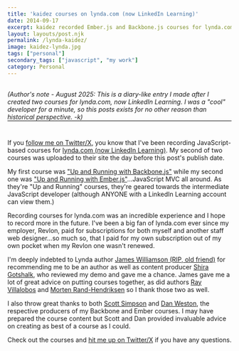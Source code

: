 ```yaml
---
title: 'kaidez courses on lynda.com (now LinkedIn Learning)'
date: 2014-09-17
excerpt: kaidez recorded Ember.js and Backbone.js courses for lynda.com, a leading online learning company.
layout: layouts/post.njk
permalink: /lynda-kaidez/
image: kaidez-lynda.jpg
tags: ["personal"]
secondary_tags: ["javascript", "my work"]
category: Personal
---
```

<p style="margin: 30px 0 40px; border-bottom: black 1px solid;">
<em>(Author's note - August 2025: This is a diary-like entry I made after I created two courses for lynda.com, now LinkedIn Learning. I was a "cool" developer for a minute, so this posts exists for no other reason than historical perspective. -k)</em></p>

If you [follow me on Twitter/X](http://x.com/kaidez "follow kaidez on Twitter"), you know that I've been recording JavaScript-based courses for [lynda.com (now LinkedIn Learning)](https://www.linkedin.com/learning/). My second of two courses was uploaded to their site the day before this post's publish date.

My first course was ["Up and Running with Backbone.js"](https://www.linkedin.com/learning/learning-backbone-js/welcome "Check out 'Up and Running with Backbone.js' on lynda.com") while my second one was ["Up and Running with Ember.js"](https://www.linkedin.com/learning/learning-ember-js/welcome "Check out 'Up and Running with Ember.js' on lynda.com")...JavaScript MVC all around. As they're "Up and Running" courses, they're geared towards the intermediate JavaScript developer (although ANYONE with a LinkedIn Learning account can view them.)

Recording courses for lynda.com was an incredible experience and I hope to record more in the future. I've been a big fan of lynda.com ever since my employer, Revlon, paid for subscriptions for both myself and another staff web designer...so much so, that I paid for my own subscription out of my own pocket when my Revlon one wasn't renewed.

I'm deeply indebted to Lynda author [James Williamson (RIP, old friend)](https://www.linkedin.com/learning/instructors/james-williamson?trk=lynda_redirect_learning "Visit James Williamson's lynda courses") for recommending me to be an author as well as content producer [Shira Gotshalk](https://www.linkedin.com/in/shiragotshalk/), who reviewed my demo and gave me a chance. James gave me a lot of great advice on putting courses together, as did authors [Ray Villalobos](https://www.linkedin.com/learning/instructors/ray-villalobos?trk=lynda_redirect_learning "Visit Ray Villalobos' lynda courses") and [Morten Rand-Hendriksen](https://www.linkedin.com/learning/instructors/morten-rand-hendriksen?trk=lynda_redirect_learning "Visit Morten Rand-Hendriksen' lynda courses") so I thank those two as well.

I also throw great thanks to both [Scott Simpson](https://www.linkedin.com/learning/instructors/scott-simpson?trk=lynda_redirect_learning "Visit Scott Simpson's lynda courses") and [Dan Weston](https://x.com/danielbweston "visit Dan Weston on Twitter"), the respective producers of my Backbone and Ember courses. I may have prepared the course content but Scott and Dan provided invaluable advice on creating as best of a course as I could.

Check out the courses and [hit me up on Twitter/X](http://x.com/kaidez "contact kaidez on x") if you have any questions.

<script type="application/ld+json">
{
    "@context": "https://schema.org",
    "@type": "TechArticle",
    "headline": "kaidez courses on lynda.com (now LinkedIn Learning)",
    "description": "kaidez recorded Ember.js and Backbone.js courses for lynda.com, now LinkedIn Learning.",
    "author": {
        "@type": "Person",
        "name": "Kai Gittens",
		"url" : "http://kaidez.com/"
    },
    "datePublished": "2012-09-17",
    "dateModified": "2025-08-27"
}
</script>
